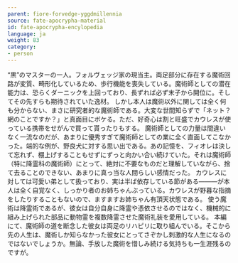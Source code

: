 ```yaml
---
parent: fiore-forvedge-yggdmillennia
source: fate-apocrypha-material
id: fate-apocrypha-encylopedia
language: ja
weight: 83
category:
- person
---
```


“黒”のマスターの一人。フォルヴェッジ家の現当主。両足部分に存在する魔術回路が変質、畸形化しているため、歩行機能を喪失している。魔術師としての潜在能力は、恐らくダーニックを上回っており、長ずれば必ず末子から開位に。そしてその先すらも期待されていた逸材。
しかし本人は魔術以外に関しては全く何も分からない、まさに研究者的な魔術師である。大変な世間知らずで「ネット？網のことですか？」と真面目にボケる。ただ、好奇心は割と旺盛でカウレスが使っている携帯をせがんで買って貰ったりもする。
魔術師としての力量は間違いなく一流なのだが、あまりに優秀すぎて魔術師としての業に全く直面してこなかった。端的な例が、野良犬に対する思い出である。あの記憶を、フィオレは決して忘れず、棚上げすることもせずにずっと向かい合い続けていた。それは魔術師（特に降霊科の魔術師）にとって、絶対に不要なものだと理解していながら、捨て去ることのできない、あまりに真っ当な人間らしい感情だった。
カウレスに対しては可愛い弟として扱っており、実は半ば依存している節がある———が本人は全く自覚なく、しっかり者のお姉ちゃんぶっている。カウレスが野暮な指摘をしたりすることもないので、ますますお姉ちゃん有頂天状態である。
使う魔術は降霊術であるが、彼女は自分自身に降霊や憑依させるのではなく、機械的に組み上げられた部品に動物霊を複数降霊させた魔術礼装を愛用している。
本編にて、魔術師の道を断念した彼女は両足のリハピリに取り組んでいる。そこから先の人生は、魔術しか知らなかった彼女にとってさぞかし刺激的な人生になるのではないでしょうか。無論、手放した魔術を惜しみ続ける気持ちも一生涯残るのですが。
